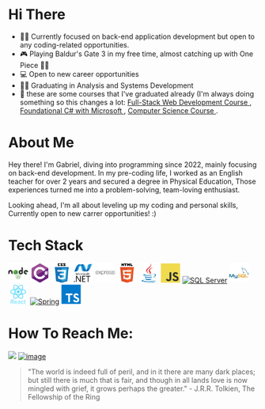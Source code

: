 # Hi There

- 🧙‍♂️ Currently focused on back-end application development but open to any coding-related opportunities.
- 🎮 Playing Baldur's Gate 3 in my free time, almost catching up with One Piece 🏴‍☠️
- 💻 Open to new career opportunities
- 👨‍🎓 Graduating in Analysis and Systems Development
- 📘 these are some courses that I've graduated already (I'm always doing something so this changes a lot: [Full-Stack Web Development Course ](https://www.credential.net/b1ddcf9e-2830-42be-8374-27a26c336803#gs.207cwz), [Foundational C# with Microsoft ](https://www.freecodecamp.org/certification/fcc06e67b7c-0c1f-4121-9ae1-3db85250b1a9/foundational-c-sharp-with-microsoft), [Computer Science Course ]( https://www.credential.net/dd1bcc7b-7026-4091-8528-e3445ea5904f#gs.6j9g5s).


# About Me

Hey there! I'm Gabriel, diving into programming since 2022, mainly focusing on back-end development. In my pre-coding life, I worked as an English teacher for over 2 years and secured a degree in Physical Education, Those experiences turned me into a problem-solving, team-loving enthusiast.

Looking ahead, I'm all about leveling up my coding and personal skills, Currently open to new carrer opportunities! :)


# Tech Stack
[<img src="https://raw.githubusercontent.com/devicons/devicon/master/icons/nodejs/nodejs-original-wordmark.svg" alt="Node.js" width="40" height="40">](https://nodejs.org/)
[<img src="https://raw.githubusercontent.com/devicons/devicon/master/icons/csharp/csharp-original.svg" alt="C#" width="40" height="40">](https://www.w3schools.com/cs/)
[<img src="https://raw.githubusercontent.com/devicons/devicon/master/icons/css3/css3-original-wordmark.svg" alt="CSS3" width="40" height="40">](https://www.w3schools.com/css/)
[<img src="https://raw.githubusercontent.com/devicons/devicon/master/icons/dot-net/dot-net-original-wordmark.svg" alt=".NET" width="40" height="40">](https://dotnet.microsoft.com/)
[<img src="https://raw.githubusercontent.com/devicons/devicon/master/icons/express/express-original-wordmark.svg" alt="Express" width="40" height="40">](https://expressjs.com/)
[<img src="https://raw.githubusercontent.com/devicons/devicon/master/icons/html5/html5-original-wordmark.svg" alt="HTML5" width="40" height="40">](https://www.w3.org/html/)
[<img src="https://raw.githubusercontent.com/devicons/devicon/master/icons/java/java-original.svg" alt="Java" width="40" height="40">](https://www.java.com/)
[<img src="https://raw.githubusercontent.com/devicons/devicon/master/icons/javascript/javascript-original.svg" alt="JavaScript" width="40" height="40">](https://developer.mozilla.org/en-US/docs/Web/JavaScript/)
[<img src="https://www.svgrepo.com/show/303229/microsoft-sql-server-logo.svg" alt="SQL Server" width="60" height="60">](https://www.microsoft.com/en-us/sql-server/)
[<img src="https://raw.githubusercontent.com/devicons/devicon/master/icons/mysql/mysql-original-wordmark.svg" alt="MySQL" width="40" height="40">](https://www.mysql.com/)
[<img src="https://raw.githubusercontent.com/devicons/devicon/master/icons/react/react-original-wordmark.svg" alt="React" width="40" height="40">](https://reactjs.org/)
[<img src="https://www.vectorlogo.zone/logos/springio/springio-icon.svg" alt="Spring" width="40" height="40">](https://spring.io/)
[<img src="https://raw.githubusercontent.com/devicons/devicon/master/icons/typescript/typescript-original.svg" alt="TypeScript" width="40" height="40">](https://www.typescriptlang.org/)





#  How To Reach Me:
 <a href="mailto:soutogabriel04@gmail.com?"><img src="https://img.shields.io/badge/gmail-%23DD0031.svg?&style=for-the-badge&logo=gmail&logoColor=white"/></a>
 [![image](https://img.shields.io/badge/Linkedin-0077B5?style=for-the-badge&logo=linkedin&logoColor=white)](https://www.linkedin.com/in/gabrielsouto-developer/)

> "The world is indeed full of peril, and in it there are many dark places; but still there is much that is fair, and though in all lands love is now mingled with grief, it grows perhaps the greater." - J.R.R. Tolkien, The Fellowship of the Ring
